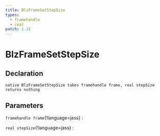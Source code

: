 ```yaml
---
title: BlzFrameSetStepSize
types:
  - framehandle
  - real
patch: 1.31
---
```


# BlzFrameSetStepSize

## Declaration

```jass
native BlzFrameSetStepSize takes framehandle frame, real stepSize returns nothing
```

## Parameters
`framehandle frame`{!language=jass}
: 

`real stepSize`{!language=jass}
: 
